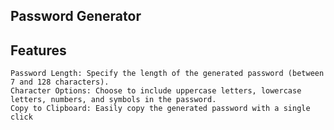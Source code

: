 ## Password Generator ##

## Features

    Password Length: Specify the length of the generated password (between 7 and 128 characters).
    Character Options: Choose to include uppercase letters, lowercase letters, numbers, and symbols in the password.
    Copy to Clipboard: Easily copy the generated password with a single click